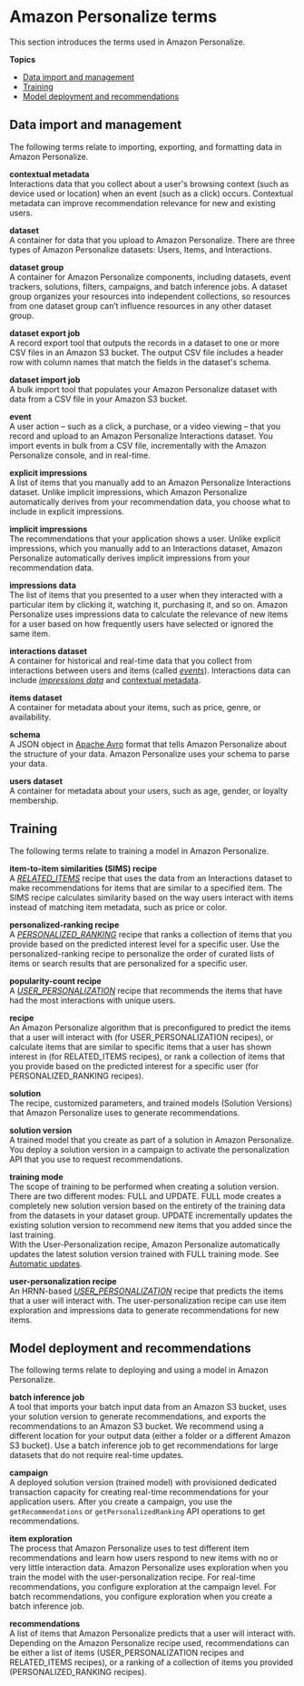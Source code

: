 # Amazon Personalize terms<a name="terms"></a>

 This section introduces the terms used in Amazon Personalize\. 

**Topics**
+ [Data import and management](#data-terms)
+ [Training](#training-terms)
+ [Model deployment and recommendations](#deployment-terms)

## Data import and management<a name="data-terms"></a>

The following terms relate to importing, exporting, and formatting data in Amazon Personalize\.

**contextual metadata**  
Interactions data that you collect about a user's browsing context \(such as device used or location\) when an event \(such as a click\) occurs\. Contextual metadata can improve recommendation relevance for new and existing users\.

**dataset**  
A container for data that you upload to Amazon Personalize\. There are three types of Amazon Personalize datasets: Users, Items, and Interactions\.

**dataset group**  
A container for Amazon Personalize components, including datasets, event trackers, solutions, filters, campaigns, and batch inference jobs\. A dataset group organizes your resources into independent collections, so resources from one dataset group can’t influence resources in any other dataset group\. 

**dataset export job**  
A record export tool that outputs the records in a dataset to one or more CSV files in an Amazon S3 bucket\. The output CSV file includes a header row with column names that match the fields in the dataset's schema\. 

**dataset import job**  
 A bulk import tool that populates your Amazon Personalize dataset with data from a CSV file in your Amazon S3 bucket\. 

**event**  
A user action – such as a click, a purchase, or a video viewing – that you record and upload to an Amazon Personalize Interactions dataset\. You import events in bulk from a CSV file, incrementally with the Amazon Personalize console, and in real\-time\.

**explicit impressions**  
 A list of items that you manually add to an Amazon Personalize Interactions dataset\. Unlike implicit impressions, which Amazon Personalize automatically derives from your recommendation data, you choose what to include in explicit impressions\. 

**implicit impressions**  
 The recommendations that your application shows a user\. Unlike explicit impressions, which you manually add to an Interactions dataset, Amazon Personalize automatically derives implicit impressions from your recommendation data\. 

**impressions data**  
 The list of items that you presented to a user when they interacted with a particular item by clicking it, watching it, purchasing it, and so on\. Amazon Personalize uses impressions data to calculate the relevance of new items for a user based on how frequently users have selected or ignored the same item\. 

**interactions dataset**  
A container for historical and real\-time data that you collect from interactions between users and items \(called *[events](https://docs.aws.amazon.com/general/latest/gr/glos-chap.html#event)*\)\. Interactions data can include *[impressions data](https://docs.aws.amazon.com/general/latest/gr/glos-chap.html#impressions-data)* and [contextual metadata](https://docs.aws.amazon.com/general/latest/gr/glos-chap.html#contextual-metadata)\.

**items dataset**  
A container for metadata about your items, such as price, genre, or availability\.

**schema**  
A JSON object in [Apache Avro](https://avro.apache.org/docs/current/) format that tells Amazon Personalize about the structure of your data\. Amazon Personalize uses your schema to parse your data\. 

**users dataset**  
A container for metadata about your users, such as age, gender, or loyalty membership\.

## Training<a name="training-terms"></a>

The following terms relate to training a model in Amazon Personalize\.

**item\-to\-item similarities \(SIMS\) recipe**  
 A *[RELATED\_ITEMS](https://docs.aws.amazon.com/general/latest/gr/glos-chap.html#related-items)* recipe that uses the data from an Interactions dataset to make recommendations for items that are similar to a specified item\. The SIMS recipe calculates similarity based on the way users interact with items instead of matching item metadata, such as price or color\. 

**personalized\-ranking recipe**  
 A *[PERSONALIZED\_RANKING](https://docs.aws.amazon.com/general/latest/gr/glos-chap.html#personalized-ranking-recipes)* recipe that ranks a collection of items that you provide based on the predicted interest level for a specific user\. Use the personalized\-ranking recipe to personalize the order of curated lists of items or search results that are personalized for a specific user\. 

**popularity\-count recipe**  
A *[USER\_PERSONALIZATION](https://docs.aws.amazon.com/general/latest/gr/glos-chap.html#user-personalization-recipes)* recipe that recommends the items that have had the most interactions with unique users\.

**recipe**  
An Amazon Personalize algorithm that is preconfigured to predict the items that a user will interact with \(for USER\_PERSONALIZATION recipes\), or calculate items that are similar to specific items that a user has shown interest in \(for RELATED\_ITEMS recipes\), or rank a collection of items that you provide based on the predicted interest for a specific user \(for PERSONALIZED\_RANKING recipes\)\.

**solution**  
The recipe, customized parameters, and trained models \(Solution Versions\) that Amazon Personalize uses to generate recommendations\. 

**solution version**  
A trained model that you create as part of a solution in Amazon Personalize\. You deploy a solution version in a campaign to activate the personalization API that you use to request recommendations\. 

**training mode**  
 The scope of training to be performed when creating a solution version\. There are two different modes: FULL and UPDATE\. FULL mode creates a completely new solution version based on the entirety of the training data from the datasets in your dataset group\. UPDATE incrementally updates the existing solution version to recommend new items that you added since the last training\.   
 With the User\-Personalization recipe, Amazon Personalize automatically updates the latest solution version trained with FULL training mode\. See [Automatic updates](native-recipe-new-item-USER_PERSONALIZATION.md#automatic-updates)\. 

**user\-personalization recipe**  
An HRNN\-based *[USER\_PERSONALIZATION](https://docs.aws.amazon.com/general/latest/gr/glos-chap.html#user-personalization-recipes)* recipe that predicts the items that a user will interact with\. The user\-personalization recipe can use item exploration and impressions data to generate recommendations for new items\.

## Model deployment and recommendations<a name="deployment-terms"></a>

The following terms relate to deploying and using a model in Amazon Personalize\.

**batch inference job**  
 A tool that imports your batch input data from an Amazon S3 bucket, uses your solution version to generate recommendations, and exports the recommendations to an Amazon S3 bucket\. We recommend using a different location for your output data \(either a folder or a different Amazon S3 bucket\)\. Use a batch inference job to get recommendations for large datasets that do not require real\-time updates\. 

**campaign**  
A deployed solution version \(trained model\) with provisioned dedicated transaction capacity for creating real\-time recommendations for your application users\. After you create a campaign, you use the `getRecommendations` or `getPersonalizedRanking` API operations to get recommendations\.

**item exploration**  
 The process that Amazon Personalize uses to test different item recommendations and learn how users respond to new items with no or very little interaction data\. Amazon Personalize uses exploration when you train the model with the user\-personalization recipe\. For real\-time recommendations, you configure exploration at the campaign level\. For batch recommendations, you configure exploration when you create a batch inference job\. 

**recommendations**  
 A list of items that Amazon Personalize predicts that a user will interact with\. Depending on the Amazon Personalize recipe used, recommendations can be either a list of items \(USER\_PERSONALIZATION recipes and RELATED\_ITEMS recipes\), or a ranking of a collection of items you provided \(PERSONALIZED\_RANKING recipes\)\. 